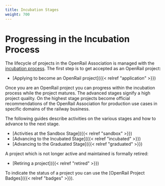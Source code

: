 ```yaml
---
title: Incubation Stages
weight: 700
---
```

# Progressing in the Incubation Process

The lifecycle of projects in the OpenRail Association is managed with the [incubation process](https://github.com/OpenRailAssociation/technical-committee/blob/main/incubation-process.md). The first step is to get accepted as an OpenRail project:

* [Applying to become an OpenRail project]({{< relref "application" >}})

Once you are an OpenRail project you can progress within the incubation process while the project matures. The advanced stages signify a high project quality. On the highest stage projects become official recommendations of the OpenRail Association for production use cases in specific domains of the railway business.

The following guides describe activities on the various stages and how to advance to the next stage.

* [Activities at the Sandbox Stage]({{< relref "sandbox" >}})
* [Advancing to the Incubated Stage]({{< relref "incubated" >}})
* [Advancing to the Graduated Stage]({{< relref "graduated" >}})

A project which is not longer active and maintained is formally retired:

* [Retiring a project]({{< relref "retired" >}})

To indicate the status of a project you can use the [OpenRail Project Badges]({{< relref "badges" >}}).
